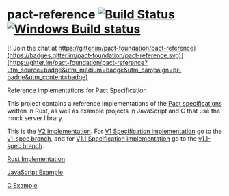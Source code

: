 # pact-reference [![Build Status](https://travis-ci.org/pact-foundation/pact-reference.svg?branch=master)](https://travis-ci.org/pact-foundation/pact-reference) [![Windows Build status](https://ci.appveyor.com/api/projects/status/bqlb7ny924lsu6yi?svg=true)](https://ci.appveyor.com/project/MichelBoudreau/pact-reference)

[![Join the chat at https://gitter.im/pact-foundation/pact-reference](https://badges.gitter.im/pact-foundation/pact-reference.svg)](https://gitter.im/pact-foundation/pact-reference?utm_source=badge&utm_medium=badge&utm_campaign=pr-badge&utm_content=badge)

Reference implementations for Pact Specification

This project contains a reference implementations of the [Pact specifications](https://github.com/pact-foundation/pact-specification)
written in Rust, as well as example projects in JavaScript and C that use the mock server library.

This is the [V2 implementation](https://github.com/pact-foundation/pact-specification/tree/version-2). For [V1 Specification implementation](https://github.com/pact-foundation/pact-specification/tree/version-1) go to the [v1-spec branch](https://github.com/pact-foundation/pact-reference/tree/v1-spec), and for [V1.1 Specification implementation](https://github.com/pact-foundation/pact-specification/tree/version-1.1) go to the [v1.1-spec branch](https://github.com/pact-foundation/pact-reference/tree/v1.1-spec).

[Rust Implementation](rust)

[JavaScript Example](javascript)

[C Example](c/consumer-verification)
